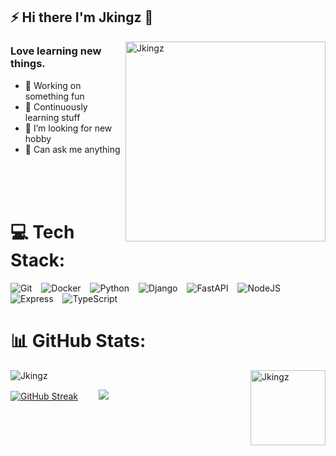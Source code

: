 ## ⚡ Hi there I'm Jkingz 👋

<!--
**jkingz/jkingz** is a ✨ _special_ ✨ repository because its `README.md` (this file) appears on your GitHub profile.

Here are some ideas to get you started:

- 🔭 I’m currently working on ...
- 🌱 I’m currently learning ...
- 👯 I’m looking to collaborate on ...
- 🤔 I’m looking for help with ...
- 💬 Ask me about ...
- 📫 How to reach me: ...
- 😄 Pronouns: ...
- ⚡ Fun fact: ...
![Linux](https://img.shields.io/badge/Linux-FCC624?style=for-the-badge&logo=linux&logoColor=black)
![Kubernetes](https://img.shields.io/badge/Kubernetes-326CE5?style=for-the-badge&logo=Kubernetes&logoColor=white)
![Docker](https://img.shields.io/badge/Docker-blue?style=for-the-badge&logo=docker&logoColor=white)
![AWS](https://img.shields.io/badge/AWS-%23FF9900.svg?style=for-the-badge&logo=amazon-aws&logoColor=white)
![Git](https://img.shields.io/badge/git-%23F05033.svg?style=for-the-badge&logo=git&logoColor=white)
![GitHub](https://img.shields.io/badge/github-%23121011.svg?style=for-the-badge&logo=github&logoColor=white)
![Mongodb](https://img.shields.io/badge/-MongoDB-13aa52?style=for-the-badge&logo=mongodb&logoColor=white)
![Postgresql](https://img.shields.io/badge/postgresql-4169e1?style=for-the-badge&logo=postgresql&logoColor=white)
![Prisma](https://img.shields.io/badge/Prisma-3982CE?style=for-the-badge&logo=Prisma&logoColor=white)
![Python](https://img.shields.io/badge/python-3670A0?style=for-the-badge&logo=python&logoColor=ffdd54)
![Django](https://img.shields.io/badge/django-%23092E20.svg?style=for-the-badge&logo=django&logoColor=white)
![DjangoREST](https://img.shields.io/badge/DJANGO-REST-ff1709?style=for-the-badge&logo=django&logoColor=white&color=ff1709&labelColor=gray)
![FastAPI](https://img.shields.io/badge/FastAPI-005571?style=for-the-badge&logo=fastapi)
![NodeJS](https://img.shields.io/badge/node.js-6DA55F?style=for-the-badge&logo=node.js&logoColor=white)
![JavaScript](https://img.shields.io/badge/javascript-%23323330.svg?style=for-the-badge&logo=javascript&logoColor=%23F7DF1E)
![TypeScript](https://img.shields.io/badge/typescript-%23007ACC.svg?style=for-the-badge&logo=typescript&logoColor=white)
![React](https://img.shields.io/badge/react-%2320232a.svg?style=for-the-badge&logo=react&logoColor=%2361DAFB)
![Redux](https://img.shields.io/badge/redux-%23593d88.svg?style=for-the-badge&logo=redux&logoColor=white)
![Next](https://img.shields.io/badge/next.js-000000?style=for-the-badge&logo=nextdotjs&logoColor=white)
![SASS](https://img.shields.io/badge/SASS-hotpink.svg?style=for-the-badge&logo=SASS&logoColor=white)
![TailwindCSS](https://img.shields.io/badge/tailwindcss-%2338B2AC.svg?style=for-the-badge&logo=tailwind-css&logoColor=white)
![Vuetify](https://img.shields.io/badge/Vuetify-1867C0?style=for-the-badge&logo=vuetify&logoColor=AEDDFF)
![Vite](https://img.shields.io/badge/vite-%23646CFF.svg?style=for-the-badge&logo=vite&logoColor=white)
![Vue.js](https://img.shields.io/badge/vuejs-%2335495e.svg?style=for-the-badge&logo=vuedotjs&logoColor=%234FC08D)
![Nuxt](https://img.shields.io/badge/nuxt-%2335495e.svg?style=for-the-badge&logo=nuxt&logoColor=%234FC08D)
![Prismic](https://img.shields.io/badge/prismic-%2335495e.svg?style=for-the-badge&logo=prismic&logoColor=%234FC08D)
-->
<img align="right" alt="Jkingz" width="320px" src="https://camo.githubusercontent.com/4d9f5ecceb711eec6e2018f38a5677dc657c9738d4a65ba3b928c41c0a45b439/68747470733a2f2f6d69726f2e6d656469756d2e636f6d2f6d61782f313336302f302a37513379765349765f7430696f4a2d5a2e676966" />

### Love  learning new things.
- 🔭 Working on something fun
- 🌱 Continuously learning stuff
- 🤔 I’m looking for new hobby
- 💬 Can ask me anything 

</br>
</br>
</br>

# 💻 Tech Stack:
![Git](https://img.shields.io/badge/git-%23F05033.svg?style=for-the-badge&logo=git&logoColor=white) &ensp;
![Docker](https://img.shields.io/badge/Docker-blue?style=for-the-badge&logo=docker&logoColor=white) &ensp;
![Python](https://img.shields.io/badge/python-3670A0?style=for-the-badge&logo=python&logoColor=ffdd54) &ensp;
![Django](https://img.shields.io/badge/django-%23092E20.svg?style=for-the-badge&logo=django&logoColor=white) &ensp;
![FastAPI](https://img.shields.io/badge/FastAPI-005571?style=for-the-badge&logo=fastapi) &ensp;
![NodeJS](https://img.shields.io/badge/node.js-6DA55F?style=for-the-badge&logo=node.js&logoColor=white) &ensp;
![Express](https://img.shields.io/badge/express-000000?style=for-the-badge&logo=express&logoColor=white) &ensp;
![TypeScript](https://img.shields.io/badge/typescript-%23007ACC.svg?style=for-the-badge&logo=typescript&logoColor=white) &ensp;

# 📊 GitHub Stats:
<img align="right" alt="Jkingz" src="https://cdn.dribbble.com/users/1292677/screenshots/6139167/avento.gif" width="120px" />

<img alt="Jkingz" src="https://github-profile-summary-cards.vercel.app/api/cards/profile-details?username=jkingz&theme=github_dark" />    



[![GitHub Streak](https://git-hub-streak-stats.vercel.app?user=jkingz&theme=github-dark)](https://git.io/streak-stats)&ensp; &ensp; &ensp; ![](https://github-readme-stats.vercel.app/api/top-langs/?username=jkingz&theme=github_dark&hide_border=false&include_all_commits=false&count_private=false&layout=compact)


